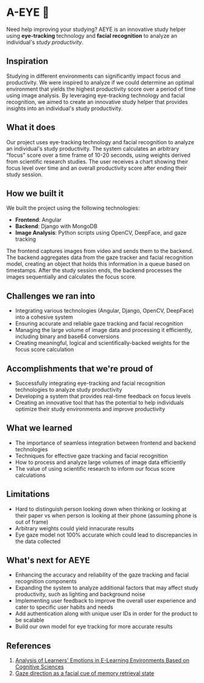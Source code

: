 # A-EYE 👀
Need help improving your studying? AEYE is an innovative study helper using **eye-tracking** technology and **facial recognition** to analyze an individual's _study productivity_.

## Inspiration
Studying in different environments can significantly impact focus and productivity. We were inspired to analyze if we could determine an optimal environment that yields the highest productivity score over a period of time using image analysis. By leveraging eye-tracking technology and facial recognition, we aimed to create an innovative study helper that provides insights into an individual's study productivity.

## What it does
Our project uses eye-tracking technology and facial recognition to analyze an individual's study productivity. The system calculates an arbitrary "focus" score over a time frame of 10-20 seconds, using weights derived from scientific research studies. The user receives a chart showing their focus level over time and an overall productivity score after ending their study session.

## How we built it
We built the project using the following technologies:
- **Frontend**: Angular
- **Backend**: Django with MongoDB
- **Image Analysis**: Python scripts using OpenCV, DeepFace, and gaze tracking

The frontend captures images from video and sends them to the backend. The backend aggregates data from the gaze tracker and facial recognition model, creating an object that holds this information in a queue based on timestamps. After the study session ends, the backend processes the images sequentially and calculates the focus score.

## Challenges we ran into
- Integrating various technologies (Angular, Django, OpenCV, DeepFace) into a cohesive system
- Ensuring accurate and reliable gaze tracking and facial recognition
- Managing the large volume of image data and processing it efficiently, including binary and base64 conversions
- Creating meaningful, logical and scientifically-backed weights for the focus score calculation

## Accomplishments that we're proud of
- Successfully integrating eye-tracking and facial recognition technologies to analyze study productivity
- Developing a system that provides real-time feedback on focus levels
- Creating an innovative tool that has the potential to help individuals optimize their study environments and improve productivity

## What we learned
- The importance of seamless integration between frontend and backend technologies
- Techniques for effective gaze tracking and facial recognition
- How to process and analyze large volumes of image data efficiently
- The value of using scientific research to inform our focus score calculations

## Limitations
- Hard to distinguish person looking down when thinking or looking at their paper vs when person is looking at their phone (assuming phone is out of frame)
- Arbitrary weights could yield innacurate results
- Eye gaze model not 100% accurate which could lead to discrepancies in the data collected

## What's next for AEYE
- Enhancing the accuracy and reliability of the gaze tracking and facial recognition components
- Expanding the system to analyze additional factors that may affect study productivity, such as lighting and background noise
- Implementing user feedback to improve the overall user experience and cater to specific user habits and needs
- Add authentication along with unique user IDs in order for the product to be scalable
- Build our own model for eye tracking for more accurate results

## References
1. [Analysis of Learners' Emotions in E-Learning Environments Based on Cognitive Sciences](https://www.researchgate.net/publication/380588073_Analysis_of_Learners'_Emotions_in_E-Learning_Environments_Based_on_Cognitive_Sciences)
2. [Gaze direction as a facial cue of memory retrieval state](https://www.frontiersin.org/journals/psychology/articles/10.3389/fpsyg.2022.1063228/full)
